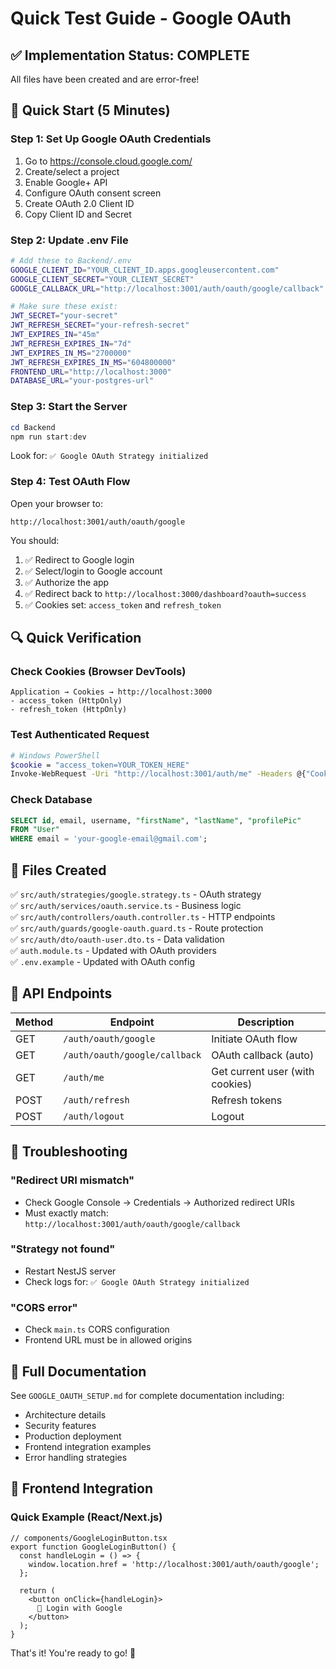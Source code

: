 # Quick Test Guide - Google OAuth

## ✅ Implementation Status: COMPLETE

All files have been created and are error-free!

## 🚀 Quick Start (5 Minutes)

### Step 1: Set Up Google OAuth Credentials

1. Go to https://console.cloud.google.com/
2. Create/select a project
3. Enable Google+ API
4. Configure OAuth consent screen
5. Create OAuth 2.0 Client ID
6. Copy Client ID and Secret

### Step 2: Update .env File

```bash
# Add these to Backend/.env
GOOGLE_CLIENT_ID="YOUR_CLIENT_ID.apps.googleusercontent.com"
GOOGLE_CLIENT_SECRET="YOUR_CLIENT_SECRET"
GOOGLE_CALLBACK_URL="http://localhost:3001/auth/oauth/google/callback"

# Make sure these exist:
JWT_SECRET="your-secret"
JWT_REFRESH_SECRET="your-refresh-secret"
JWT_EXPIRES_IN="45m"
JWT_REFRESH_EXPIRES_IN="7d"
JWT_EXPIRES_IN_MS="2700000"
JWT_REFRESH_EXPIRES_IN_MS="604800000"
FRONTEND_URL="http://localhost:3000"
DATABASE_URL="your-postgres-url"
```

### Step 3: Start the Server

```powershell
cd Backend
npm run start:dev
```

Look for: `✅ Google OAuth Strategy initialized`

### Step 4: Test OAuth Flow

Open your browser to:
```
http://localhost:3001/auth/oauth/google
```

You should:
1. ✅ Redirect to Google login
2. ✅ Select/login to Google account  
3. ✅ Authorize the app
4. ✅ Redirect back to `http://localhost:3000/dashboard?oauth=success`
5. ✅ Cookies set: `access_token` and `refresh_token`

## 🔍 Quick Verification

### Check Cookies (Browser DevTools)
```
Application → Cookies → http://localhost:3000
- access_token (HttpOnly)
- refresh_token (HttpOnly)
```

### Test Authenticated Request
```bash
# Windows PowerShell
$cookie = "access_token=YOUR_TOKEN_HERE"
Invoke-WebRequest -Uri "http://localhost:3001/auth/me" -Headers @{"Cookie"=$cookie}
```

### Check Database
```sql
SELECT id, email, username, "firstName", "lastName", "profilePic"
FROM "User"
WHERE email = 'your-google-email@gmail.com';
```

## 📁 Files Created

✅ `src/auth/strategies/google.strategy.ts` - OAuth strategy  
✅ `src/auth/services/oauth.service.ts` - Business logic  
✅ `src/auth/controllers/oauth.controller.ts` - HTTP endpoints  
✅ `src/auth/guards/google-oauth.guard.ts` - Route protection  
✅ `src/auth/dto/oauth-user.dto.ts` - Data validation  
✅ `auth.module.ts` - Updated with OAuth providers  
✅ `.env.example` - Updated with OAuth config  

## 🎯 API Endpoints

| Method | Endpoint | Description |
|--------|----------|-------------|
| GET | `/auth/oauth/google` | Initiate OAuth flow |
| GET | `/auth/oauth/google/callback` | OAuth callback (auto) |
| GET | `/auth/me` | Get current user (with cookies) |
| POST | `/auth/refresh` | Refresh tokens |
| POST | `/auth/logout` | Logout |

## 🔧 Troubleshooting

### "Redirect URI mismatch"
- Check Google Console → Credentials → Authorized redirect URIs
- Must exactly match: `http://localhost:3001/auth/oauth/google/callback`

### "Strategy not found"
- Restart NestJS server
- Check logs for: `✅ Google OAuth Strategy initialized`

### "CORS error"
- Check `main.ts` CORS configuration
- Frontend URL must be in allowed origins

## 📖 Full Documentation

See `GOOGLE_OAUTH_SETUP.md` for complete documentation including:
- Architecture details
- Security features
- Production deployment
- Frontend integration examples
- Error handling strategies

## 🎨 Frontend Integration

### Quick Example (React/Next.js)

```tsx
// components/GoogleLoginButton.tsx
export function GoogleLoginButton() {
  const handleLogin = () => {
    window.location.href = 'http://localhost:3001/auth/oauth/google';
  };

  return (
    <button onClick={handleLogin}>
      🔐 Login with Google
    </button>
  );
}
```

That's it! You're ready to go! 🚀
